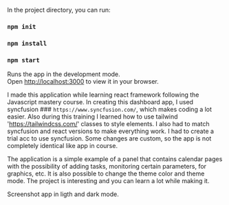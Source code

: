 In the project directory, you can run:

### `npm init`

### `npm install`

### `npm start`

Runs the app in the development mode.\
Open [http://localhost:3000](http://localhost:3000) to view it in your browser.

I made this application while learning react framework following the Javascript mastery course. In creating this dashboard app, I used syncfusion ### `https://www.syncfusion.com/`, which makes coding a lot easier. Also during this training I learned how to use tailwind 'https://tailwindcss.com/' classes to style elements. I also had to match syncfusion and react versions to make everything work. I had to create a trial acc to use syncfusion. Some changes are custom, so the app is not completely identical like app in course.

The application is a simple example of a panel that contains calendar pages with the possibility of adding tasks, monitoring certain parameters, for graphics, etc. It is also possible to change the theme color and theme mode.
The project is interesting and you can learn a lot while making it.

Screenshot app in ligth and dark mode.
